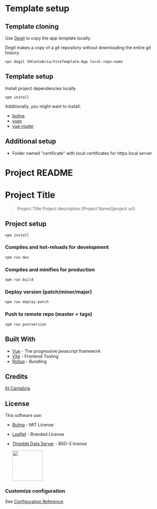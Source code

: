 # Template setup

## Template cloning

Use [Degit](https://github.com/Rich-Harris/degit) to copy the app template locally.

Degit makes a copy of a git repository without downloading the entire git history.

```
npx degit IHCantabria/ViteTemplate.App local-repo-name
```

## Template setup

Install project dependencies locally

```
npm install
```

Additionally, you might want to install: 

- [bulma](https://github.com/jgthms/bulma)
- [vuex](https://github.com/vuejs/vuex/tree/4.0)
- [vue-router](https://github.com/vuejs/vue-router-next)

## Additional setup

- Folder named "certificate" with local certificates for https local server

# Project README

# Project Title

> Project Title
> Project description [Project Name](project url)

## Project setup

```
npm install
```

### Compiles and hot-reloads for development

```
npm run dev
```

### Compiles and minifies for production

```
npm run build
```

### Deploy version (patch/minor/major)

```
npm run deploy-patch
```

### Push to remote repo (master + tags)

```
npm run postversion
```

## Built With

- [Vue](https://vuejs.org/) - The progressive javascript framework
- [Vite](https://vitejs.dev/) - Frontend Tooling
- [Rollup](https://www.rollupjs.org/guide/en/) - Bundling

## Credits

[IH Cantabria](https://github.com/IHCantabria)

## License

This software use:

- [Bulma](https://bulma.io/) - MIT License
- [Leaflet](https://leafletjs.com/) - Branded License
- [Thredds Data Server](https://www.unidata.ucar.edu/software/tds/current/) - BSD-3 license

  <a href="https://www.unidata.ucar.edu/software/tds/" title="THREDDS Data Server"><img src="https://unidata.ucar.edu/images/logos/badges/badge_tds_100.jpg" width="100px"></a>

### Customize configuration

See [Configuration Reference](https://vitejs.dev/config/).
